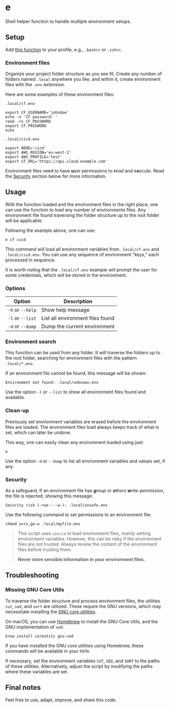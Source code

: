 # e

Shell helper function to handle multiple environment setups.

## Setup

Add [this function](e-function.sh) to your profile, e.g., `.bashrc` or `.zshrc`.

### Environment files

Organize your project folder structure as you see fit. Create any number of folders named `.local` anywhere you like,
and within it, create environment files with the `.env` extension.

Here are some examples of these environment files:

`.local/cf.env`

```shell
export CF_USERNAME='johndoe'
echo -n 'CF password: '
read -rs CF_PASSWORD
export CF_PASSWORD
echo
```

`.local/cicd.env`

```shell
export NODE='cicd'
export AWS_REGION='eu-west-1'
export AWS_PROFILE='test'
export CF_URL='https://api.cloud.example.com'
```

Environment files need to have _**u**ser_ permissions to _**r**ead_ and _e**x**ecute_. Read the [Security](#Security)
section below for more information.

## Usage

With the function loaded and the environment files in the right place, one can use the function to load any number of
environments files. Any environment file found traversing the folder structure up to the root folder will be applicable.

Following the example above, one can use:

```shell
e cf cicd
```

This command will load all environment variables from `.local/cf.env` and `.local/cicd.env`. You can use any sequence of
environment "keys," each processed in sequence.

It is worth noting that the `.local/cf.env` example will prompt the user for some credentials, which will be stored in
the environment.

### Options

| Option           | Description                      |
|------------------|----------------------------------|
| `-h` or `--help` | Show help message                |
| `-l` or `--list` | List all environment files found |
| `-d` or `--dump` | Dump the current environment     |

### Environment search

This function can be used from any folder. It will traverse the folders up to the root folder, searching for
environment files with the pattern `.local/*.env`.

If an environment file cannot be found, this message will be shown:

```
Environment not found: .local/unknown.env
```

Use the option `-l` or `--list` to show all environment files found and available.

### Clean-up

Previously set environment variables are erased before the environment files are loaded. The environment files load
always keeps track of what is set, which can later be undone.

This way, one can easily clean any environment loaded using just:

```shell
e
```

Use the option `-d` or `--dump` to list all environment variables and values set, if any.

### Security

As a safeguard, If an environment file has _**g**roup_ or _**o**thers_ _**w**rite-permission_, the file is rejected,
showing this message:

```
Security risk (-rwx----w-): .local/unsafe.env
```

Use the following command to set permissions to an environment file:

```shell
chmod u+rx,go-w .local/myfile.env
```

> This script uses `source` to load environment files, mainly setting environment variables. However, this can be risky
> if the environment files are not trusted. Always review the content of the environment files before trusting them.
>
> **Never store sensible information in your environment files.**

## Troubleshooting

### Missing GNU Core Utils

To traverse the folder structure and process environment files, the utilities `cut`, `sed`, and `sort` are utilized.
These require the GNU versions, which may necessitate installing
the [GNU core utilities](https://www.gnu.org/software/coreutils/).

On macOS, you can use [Homebrew](https://brew.sh/) to install the GNU Core Utils, and the GNU implementation of `sed`:

```shell
brew install coreutils gnu-sed
```

If you have installed the GNU core utilities using Homebrew, these commands will be available in your `PATH`.

If necessary, set the environment variables `CUT`, `SED`, and `SORT` to the paths of these utilities. Alternatively,
adjust the script by modifying the paths where these variables are set.

## Final notes

Feel free to use, adapt, improve, and share this code.
